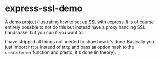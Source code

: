 express-ssl-demo
================

A demo project illustrating how to set up SSL with express. It is of course
entirely possible to not do this but instead have a proxy handling SSL
handshake, but you can if you want to.

I have stripped all things not needed to show how it's done. Basically you just
import `https` instead of `http` and pass an option hash to the `createServer`
function and presto, it's done (in theory).